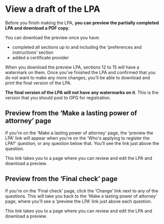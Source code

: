 # View a draft of the LPA

Before you finish making the LPA, **you can preview the partially completed LPA and download a PDF copy**.

You can download the preview once you have:

* completed all sections up to and including the ‘preferences and instructions’ section
* added a certificate provider

When you download the preview LPA, sections 12 to 15 will have a watermark on them. Once you’ve finished the LPA and confirmed that you do not want to make any more changes, you’ll be able to download and print the final version of the LPA.

**The final version of the LPA will not have any watermarks on it**. This is the version that you should post to OPG for registration.

## Preview from the ‘Make a lasting power of attorney’ page

If you're on the 'Make a lasting power of attorney' page, the 'preview the LPA' link will appear when you're on the 'Who's applying to register the LPA?' question, or any question below that. You’ll see the link just above the question.

This link takes you to a page where you can review and edit the LPA and download a preview.

## Preview from the ‘Final check’ page

If you're on the 'Final check' page, click the ‘Change’ link next to any of the questions. This will take you back to the 'Make a lasting power of attorney' page, where you’ll see a ‘preview the LPA’ link just above each question.

This link takes you to a page where you can review and edit the LPA and download a preview.
